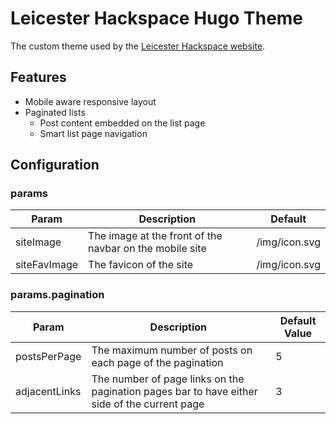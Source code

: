 # Leicester Hackspace Hugo Theme
The custom theme used by the [Leicester Hackspace website](https://leicesterhackspace.org.uk/).

## Features

* Mobile aware responsive layout
* Paginated lists
  * Post content embedded on the list page
  * Smart list page navigation

[//]: # (## Installation)

## Configuration

### params

| Param        | Description                                             | Default       |
|--------------|---------------------------------------------------------|---------------|
| siteImage    | The image at the front of the navbar on the mobile site | /img/icon.svg |
| siteFavImage | The favicon of the site                                 | /img/icon.svg |

### params.pagination

| Param         | Description                                                                                  | Default Value |
|---------------|----------------------------------------------------------------------------------------------|---------------|
| postsPerPage  | The maximum number of posts on each page of the pagination                                   | 5             |
| adjacentLinks | The number of page links on the pagination pages bar to have either side of the current page | 3             |
